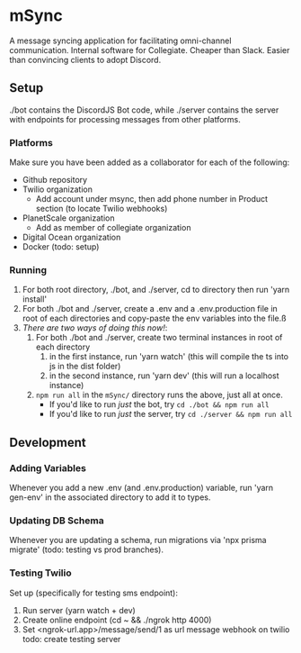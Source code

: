 # mSync
A message syncing application for facilitating omni-channel communication. Internal software for Collegiate. Cheaper than Slack. Easier than convincing clients to adopt Discord.

## Setup
./bot contains the DiscordJS Bot code, while ./server contains the server with endpoints for processing messages from other platforms.

### Platforms
Make sure you have been added as a collaborator for each of the following:
- Github repository
- Twilio organization
    - Add account under msync, then add phone number in Product section (to locate Twilio webhooks)
- PlanetScale organization
    - Add as member of collegiate organization
- Digital Ocean organization
- Docker (todo: setup)

### Running
1. For both root directory, ./bot, and ./server, cd to directory then run 'yarn install'
2. For both ./bot and ./server, create a .env and a .env.production file in root of each directories and copy-paste the env variables into the file.ß
3. *There are two ways of doing this now!*:
   1. For both ./bot and ./server, create two terminal instances in root of each directory
      1. in the first instance, run 'yarn watch' (this will compile the ts into js in the dist folder)
      2. in the second instance, run 'yarn dev' (this will run a localhost instance)
   2. `npm run all` in the `mSync/` directory runs the above, just all at once.
      - If you'd like to run *just* the bot, try `cd ./bot && npm run all`
      - If you'd like to run *just* the server, try `cd ./server && npm run all`

## Development

### Adding Variables
Whenever you add a new .env (and .env.production) variable, run 'yarn gen-env' in the associated directory to add it to types.

### Updating DB Schema
Whenever you are updating a schema, run migrations via 'npx prisma migrate' (todo: testing vs prod branches).

### Testing Twilio
Set up (specifically for testing sms endpoint):
1. Run server (yarn watch + dev)
2. Create online endpoint (cd ~ && ./ngrok http 4000)
3. Set <ngrok-url.app>/message/send/1 as url message webhook on twilio
todo: create testing server
